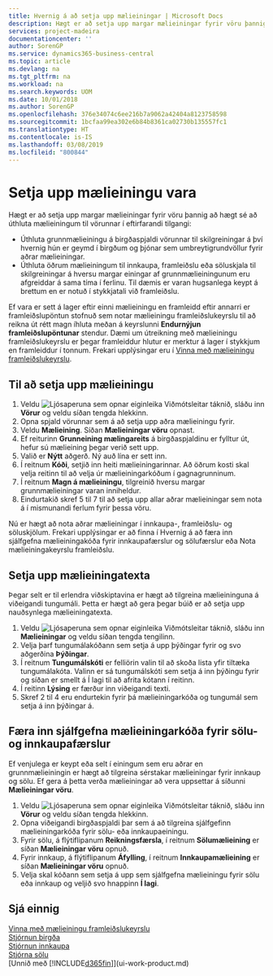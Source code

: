 ```yaml
---
title: Hvernig á að setja upp mælieiningar | Microsoft Docs
description: Hægt er að setja upp margar mælieiningar fyrir vöru þannig að hægt sé að úthluta mælieiningum á vöruna.
services: project-madeira
documentationcenter: ''
author: SorenGP
ms.service: dynamics365-business-central
ms.topic: article
ms.devlang: na
ms.tgt_pltfrm: na
ms.workload: na
ms.search.keywords: UOM
ms.date: 10/01/2018
ms.author: SorenGP
ms.openlocfilehash: 376e34074c6ee216b7a9062a42404a8123758598
ms.sourcegitcommit: 1bcfaa99ea302e6b84b8361ca02730b135557fc1
ms.translationtype: HT
ms.contentlocale: is-IS
ms.lasthandoff: 03/08/2019
ms.locfileid: "800844"
---
```

# <a name="set-up-item-units-of-measure"></a>Setja upp mælieiningu vara
Hægt er að setja upp margar mælieiningar fyrir vöru þannig að hægt sé að úthluta mælieiningum til vörunnar í eftirfarandi tilgangi:

- Úthluta grunnmælieiningu á birgðaspjaldi vörunnar til skilgreiningar á því hvernig hún er geymd í birgðum og þjónar sem umbreytigrundvöllur fyrir aðrar mælieiningar.
- Úthluta öðrum mælieiningum til innkaupa, framleiðslu eða söluskjala til skilgreiningar á hversu margar einingar af grunnmælieiningunum eru afgreiddar á sama tíma í ferlinu. Til dæmis er varan hugsanlega keypt á brettum en er notuð í stykkjatali við framleiðslu.

Ef vara er sett á lager eftir einni mælieiningu en framleidd eftir annarri er framleiðslupöntun stofnuð sem notar mælieiningu framleiðslukeyrslu til að reikna út rétt magn íhluta meðan á keyrslunni **Endurnýjun framleiðslupöntunar** stendur. Dæmi um útreikning með mælieiningu framleiðslukeyrslu er þegar framleiddur hlutur er merktur á lager í stykkjum en framleiddur í tonnum. Frekari upplýsingar eru í [Vinna með mælieiningu framleiðslukeyrslu](production-how-to-use-the-manufacturing-batch-unit-of-measure.md).

## <a name="to-set-up-a-unit-of-measure"></a>Til að setja upp mælieiningu
1. Veldu ![Ljósaperuna sem opnar eiginleika Viðmótsleitar](media/ui-search/search_small.png "Segðu mér hvað þú vilt gera") táknið, sláðu inn **Vörur** og veldu síðan tengda hlekkinn.
2. Opna spjald vörunnar sem á að setja upp aðra mælieiningu fyrir.
3. Veldu **Mælieining**. Síðan **Mælieiningar vöru** opnast.
4. Ef reiturinn **Grunneining mælingareits** á birgðaspjaldinu er fylltur út, hefur sú mælieining þegar verið sett upp.
5. Valið er **Nýtt** aðgerð. Ný auð lína er sett inn.
6. Í reitnum **Kóði**, setjið inn heiti mælieiningarinnar. Að öðrum kosti skal velja reitinn til að velja úr mælieiningarkóðum í gagnagrunninum.
7. Í reitnum **Magn á mælieiningu**, tilgreinið hversu margar grunnmælieiningar varan inniheldur.
8. Eindurtakið skref 5 til 7 til að setja upp allar aðrar mælieiningar sem nota á í mismunandi ferlum fyrir þessa vöru.

Nú er hægt að nota aðrar mælieiningar í innkaupa-, framleiðslu- og söluskjölum. Frekari upplýsingar er að finna í Hvernig á að færa inn sjálfgefna mælieiningakóða fyrir innkaupafærslur og sölufærslur eða Nota mælieiningakeyrslu framleiðslu.

## <a name="to-set-up-unit-of-measure-translations"></a>Setja upp mælieiningatexta
Þegar selt er til erlendra viðskiptavina er hægt að tilgreina mælieininguna á viðeigandi tungumáli. Þetta er hægt að gera þegar búið er að setja upp nauðsynlega mælieiningatexta.

1. Veldu ![Ljósaperuna sem opnar eiginleika Viðmótsleitar](media/ui-search/search_small.png "Segðu mér hvað þú vilt gera") táknið, sláðu inn **Mælieiningar** og veldu síðan tengda tengilinn.
2. Velja þarf tungumálakóðann sem setja á upp þýðingar fyrir og svo aðgerðina **Þýðingar**.
3. Í reitnum **Tungumálskóti** er felliörin valin til að skoða lista yfir tiltæka tungumálakóta. Valinn er sá tungumálskóti sem setja á inn þýðingu fyrir og síðan er smellt á Í lagi til að afrita kótann í reitinn.
4. Í reitinn **Lýsing** er færður inn viðeigandi texti.
5. Skref 2 til 4 eru endurtekin fyrir þá mælieiningarkóða og tungumál sem setja á inn þýðingar á.

## <a name="to-enter-a-default-unit-of-measure-code-for-sales-and-purchasing-transactions"></a>Færa inn sjálfgefna mælieiningarkóða fyrir sölu- og innkaupafærslur
Ef venjulega er keypt eða selt í einingum sem eru aðrar en grunnmælieiningin er hægt að tilgreina sérstakar mælieiningar fyrir innkaup og sölu. Ef gera á þetta verða mælieiningar að vera uppsettar á síðunni **Mælieiningar vöru**.

1. Veldu ![Ljósaperuna sem opnar eiginleika Viðmótsleitar](media/ui-search/search_small.png "Segðu mér hvað þú vilt gera") táknið, sláðu inn **Vörur** og veldu síðan tengda hlekkinn.
2. Opna viðeigandi birgðaspjaldi þar sem á að tilgreina sjálfgefinn mælieiningarkóða fyrir sölu- eða innkaupaeiningu.
3. Fyrir sölu, á flýtiflipanum **Reikningsfærsla**, í reitnum **Sölumælieining** er síðan **Mælieiningar vöru** opnuð.
4. Fyrir innkaup, á flýtiflipanum **Áfylling**, í reitnum **Innkaupamælieining** er síðan **Mælieiningar vöru** opnuð.
5. Velja skal kóðann sem setja á upp sem sjálfgefna mælieiningu fyrir sölu eða innkaup og veljið svo hnappinn **Í lagi**.

## <a name="see-also"></a>Sjá einnig
[Vinna með mælieiningu framleiðslukeyrslu](production-how-to-use-the-manufacturing-batch-unit-of-measure.md)  
[Stjórnun birgða](inventory-manage-inventory.md)  
[Stjórnun innkaupa](purchasing-manage-purchasing.md)  
[Stjórna sölu](sales-manage-sales.md)    
[Unnið með [!INCLUDE[d365fin](includes/d365fin_md.md)]](ui-work-product.md)
